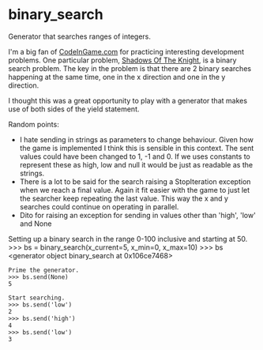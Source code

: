 # binary_search
Generator that searches ranges of integers.

I'm a big fan of [CodeInGame.com](https://www.codingame.com) for practicing interesting
development problems.  One particular problem, [Shadows Of The Knight](https://www.codingame.com/training/medium/shadows-of-the-knight-episode-1),
is a binary search problem.  The key in the problem is that there are 2 binary searches
happening at the same time, one in the x direction and one in the y direction.

I thought this was a great opportunity to play with a generator that makes use of both
sides of the yield statement.

Random points:
* I hate sending in strings as parameters to change behaviour.  Given how the game
is implemented I think this is sensible in this context.  The sent values could have
been changed to 1, -1 and 0.  If we uses constants to represent these as high, low and
null it would be just as readable as the strings.
* There is a lot to be said for the search raising a StopIteration exception
when we reach a final value.  Again it fit easier with the game to just
let the searcher keep repeating the last value.  This way the x and y searches
could continue on operating in parallel.
* Dito for raising an exception for sending in values other than 'high', 'low' and
None

Setting up a binary search in the range 0-100 inclusive and starting at 50.
    >>> bs = binary_search(x_current=5, x_min=0, x_max=10)
    >>> bs
    <generator object binary_search at 0x106ce7468>

    Prime the generator.
    >>> bs.send(None)
    5

    Start searching.
    >>> bs.send('low')
    2
    >>> bs.send('high')
    4
    >>> bs.send('low')
    3
